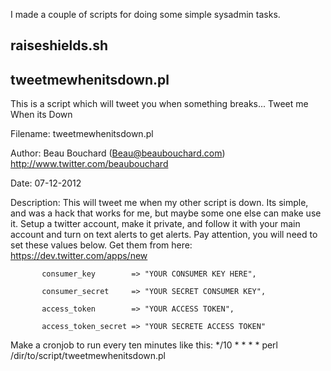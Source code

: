 I made a couple of scripts for doing some simple sysadmin tasks.


## raiseshields.sh





## tweetmewhenitsdown.pl


This is a script which will tweet you when something breaks... Tweet me When its Down

 Filename: tweetmewhenitsdown.pl
 
 Author: Beau Bouchard (Beau@beaubouchard.com) http://www.twitter.com/beaubouchard
 
 Date: 07-12-2012
 
 Description: This will tweet me when my other script is down. 
 Its simple, and was a hack that works for me, but maybe some one else can make use it.
 Setup a twitter account, make it private, and follow it with your main account and turn on text alerts to get alerts.
 Pay attention, you will need to set these values below. Get them from here: https://dev.twitter.com/apps/new
 
           consumer_key        => "YOUR CONSUMER KEY HERE",
           
           consumer_secret     => "YOUR SECRET CONSUMER KEY",
           
           access_token        => "YOUR ACCESS TOKEN",
           
           access_token_secret => "YOUR SECRETE ACCESS TOKEN" 


 Make a cronjob to run every ten minutes like this:  */10 * * * * perl /dir/to/script/tweetmewhenitsdown.pl
